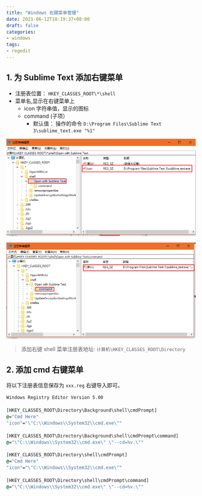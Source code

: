 ```yaml
---
title: "Windows 右键菜单管理"
date: 2021-06-12T18:19:37+08:00
draft: false
categories: 
- windows
tags:
- regedit
---
```


## 1. 为 Sublime Text 添加右键菜单

- 注册表位置： `HKEY_CLASSES_ROOT\*\shell`
- 菜单名,显示在右键菜单上
    - icon 字符串值，显示的图标
    - command (子项）
        - 默认值： 操作的命令 `D:\Program Files\Sublime Text 3\sublime_text.exe "%1"`

![](/images/aaad9c24-ac5e-4f2c-8c7a-3b6fd75beb8f.png)
 
![](/images/4a3240ba-8035-4b3f-acda-16fea6b6bdae.png)

> 添加右键 shell 菜单注册表地址: `计算机\HKEY_CLASSES_ROOT\Directory`

## 2. 添加 cmd 右键菜单

将以下注册表信息保存为 `xxx.reg` 右键导入即可。

```cmd
Windows Registry Editor Version 5.00

[HKEY_CLASSES_ROOT\Directory\Background\shell\cmdPrompt]
@="Cmd Here"
"icon"="\"C:\\Windows\\System32\\cmd.exe\""

[HKEY_CLASSES_ROOT\Directory\Background\shell\cmdPrompt\command]
@="\"C:\\Windows\\System32\\cmd.exe\" \"--cd=%v.\""

[HKEY_CLASSES_ROOT\Directory\shell\cmdPrompt]
@="Cmd Here"
"icon"="\"C:\\Windows\\System32\\cmd.exe\""

[HKEY_CLASSES_ROOT\Directory\shell\cmdPrompt\command]
@="\"C:\\Windows\\System32\\cmd.exe\" \"--cd=%v.\""
```

